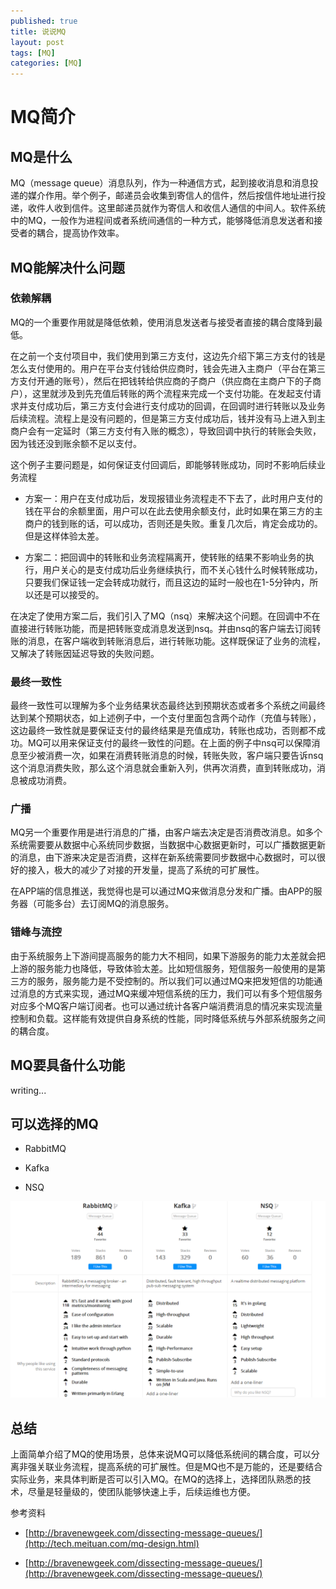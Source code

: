 ```yaml
---
published: true
title: 说说MQ
layout: post
tags: [MQ]
categories: [MQ]
---
```

# MQ简介

## MQ是什么

MQ（message queue）消息队列，作为一种通信方式，起到接收消息和消息投递的媒介作用。举个例子，邮递员会收集到寄信人的信件，然后按信件地址进行投递，收件人收到信件。这里邮递员就作为寄信人和收信人通信的中间人。软件系统中的MQ，一般作为进程间或者系统间通信的一种方式，能够降低消息发送者和接受者的耦合，提高协作效率。

## MQ能解决什么问题

### 依赖解耦

MQ的一个重要作用就是降低依赖，使用消息发送者与接受者直接的耦合度降到最低。
   
在之前一个支付项目中，我们使用到第三方支付，这边先介绍下第三方支付的钱是怎么支付使用的。用户在平台支付钱给供应商时，钱会先进入主商户（平台在第三方支付开通的账号），然后在把钱转给供应商的子商户（供应商在主商户下的子商户），这里就涉及到先充值后转账的两个流程来完成一个支付功能。在发起支付请求并支付成功后，第三方支付会进行支付成功的回调，在回调时进行转账以及业务后续流程。流程上是没有问题的，但是第三方支付成功后，钱并没有马上进入到主商户会有一定延时（第三方支付有入账的概念），导致回调中执行的转账会失败，因为钱还没到账余额不足以支付。
   
这个例子主要问题是，如何保证支付回调后，即能够转账成功，同时不影响后续业务流程
   
- 方案一：用户在支付成功后，发现报错业务流程走不下去了，此时用户支付的钱在平台的余额里面，用户可以在此去使用余额支付，此时如果在第三方的主商户的钱到账的话，可以成功，否则还是失败。重复几次后，肯定会成功的。但是这样体验太差。

- 方案二：把回调中的转账和业务流程隔离开，使转账的结果不影响业务的执行，用户关心的是支付成功后业务继续执行，而不关心钱什么时候转账成功，只要我们保证钱一定会转成功就行，而且这边的延时一般也在1-5分钟内，所以还是可以接受的。
   
在决定了使用方案二后，我们引入了MQ（nsq）来解决这个问题。在回调中不在直接进行转账功能，而是把转账变成消息发送到nsq。并由nsq的客户端去订阅转账的消息，在客户端收到转账消息后，进行转账功能。这样既保证了业务的流程，又解决了转账因延迟导致的失败问题。
   
### 最终一致性

最终一致性可以理解为多个业务结果状态最终达到预期状态或者多个系统之间最终达到某个预期状态，如上述例子中，一个支付里面包含两个动作（充值与转账），这边最终一致性就是要保证支付的最终结果是充值成功，转账也成功，否则都不成功。MQ可以用来保证支付的最终一致性的问题。在上面的例子中nsq可以保障消息至少被消费一次，如果在消费转账消息的时候，转账失败，客户端只要告诉nsq这个消息消费失败，那么这个消息就会重新入列，供再次消费，直到转账成功，消息被成功消费。

### 广播

MQ另一个重要作用是进行消息的广播，由客户端去决定是否消费改消息。如多个系统需要要从数据中心系统同步数据，当数据中心数据更新时，可以广播数据更新的消息，由下游来决定是否消费，这样在新系统需要同步数据中心数据时，可以很好的接入，极大的减少了对接的开发量，提高了系统的可扩展性。

在APP端的信息推送，我觉得也是可以通过MQ来做消息分发和广播。由APP的服务器（可能多台）去订阅MQ的消息服务。

### 错峰与流控

由于系统服务上下游间提高服务的能力大不相同，如果下游服务的能力太差就会把上游的服务能力也降低，导致体验太差。比如短信服务，短信服务一般使用的是第三方的服务，服务能力是不受控制的。所以我们可以通过MQ来把发短信的功能通过消息的方式来实现，通过MQ来缓冲短信系统的压力，我们可以有多个短信服务对应多个MQ客户端订阅者。也可以通过统计各客户端消费消息的情况来实现流量控制和负载。这样能有效提供自身系统的性能，同时降低系统与外部系统服务之间的耦合度。

## MQ要具备什么功能

writing...

## 可以选择的MQ
- RabbitMQ

- Kafka

- NSQ

![vs](https://github.com/wcccode/wcccode.github.io/blob/master/assets/images/16102702.png)

## 总结

上面简单介绍了MQ的使用场景，总体来说MQ可以降低系统间的耦合度，可以分离非强关联业务流程，提高系统的可扩展性。但是MQ也不是万能的，还是要结合实际业务，来具体判断是否可以引入MQ。在MQ的选择上，选择团队熟悉的技术，尽量是轻量级的，使团队能够快速上手，后续运维也方便。


参考资料

* [http://bravenewgeek.com/dissecting-message-queues/](http://tech.meituan.com/mq-design.html)

* [http://bravenewgeek.com/dissecting-message-queues/](http://bravenewgeek.com/dissecting-message-queues/)
